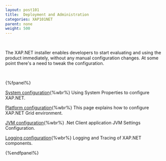 ```yaml
---
layout: post101
title:  Deployment and Administration
categories: XAP101NET
parent: none
weight: 500
---
```


<br>


The XAP.NET installer enables developers to start evaluating and using the product immediately, without any manual configuration changes.
At some point there's a need to tweak the configuration.


<br>

{%fpanel%}

[System configuration](./system-configuration.html){%wbr%}
Using System Properties to configure XAP.NET.


[Platform configuration](./system-configuration-list.html){%wbr%}
This page explains how to configure XAP.NET Grid environment.

[JVM configuration](./jvm-configuration.html){%wbr%}
.Net Client application JVM Settings Configuration.

[Logging configuration](./log-configuration.html){%wbr%}
Logging and Tracing of XAP.NET components.

{%endfpanel%}




